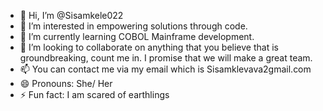 - 👋 Hi, I’m @Sisamkele022
- 👀 I’m interested in empowering solutions through code.
- 🌱 I’m currently learning COBOL Mainframe development.
- 💞️ I’m looking to collaborate on anything that you believe that is groundbreaking, count me in. I promise that we will make a great team.
- 📫 You can contact me via my email which is Sisamklevava2gmail.com
- 😄 Pronouns: She/ Her
- ⚡ Fun fact: I am scared of earthlings 

<!---
Sisamkele022/Sisamkele022 is a ✨ special ✨ repository because its `README.md` (this file) appears on your GitHub profile.
You can click the Preview link to take a look at your changes.
--->
